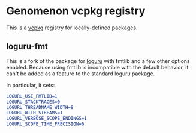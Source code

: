 Genomenon vcpkg registry
========================

This is a [vcpkg](https://vcpkg.io/) registry for locally-defined
packages.

## loguru-fmt

This is a fork of the package for
[loguru](https://github.com/emilk/loguru) with fmtlib and a few other
options enabled. Because using fmtlib is incompatible with the default
behavior, it can't be added as a feature to the standard loguru
package.

In particular, it sets:

``` cmake
LOGURU_USE_FMTLIB=1
LOGURU_STACKTRACES=0
LOGURU_THREADNAME_WIDTH=8
LOGURU_WITH_STREAMS=1
LOGURU_VERBOSE_SCOPE_ENDINGS=1
LOGURU_SCOPE_TIME_PRECISION=6
```
